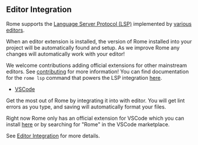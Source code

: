 ## Editor Integration

Rome supports the [Language Server Protocol (LSP)](https://microsoft.github.io/language-server-protocol/) implemented by [various editors](https://microsoft.github.io/language-server-protocol/implementors/tools/).

When an editor extension is installed, the version of Rome installed into your project will be automatically found and setup. As we improve Rome any changes will automatically work with your editor!

We welcome contributions adding official extensions for other mainstream editors. See [contributing](/contributing) for more information! You can find documentation for the `rome lsp` command that powers the LSP integration [here](/docs/cli/commands/lsp).

- [VSCode](TODO)


Get the most out of Rome by integrating it into with editor. You will get lint errors as you type, and saving will automatically format your files.

Right now Rome only has an official extension for VSCode which you can install [here](TODO) or by searching for "Rome" in the VSCode marketplace.

See [Editor Integration](/docs/editor-integration) for more details.

